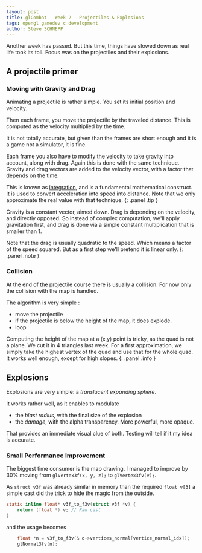 ```yaml
---
layout: post
title: glCombat - Week 2 - Projectiles & Explosions
tags: opengl gamedev c development
author: Steve SCHNEPP
---
```


Another week has passed. But this time, things have slowed down as real life
took its toll. Focus was on the projectiles and their explosions.

## A projectile primer

### Moving with Gravity and Drag

Animating a projectile is rather simple. You set its initial position and velocity.

Then each frame, you move the projectile by the traveled distance. This is
computed as the velocity multiplied by the time.

It is not totally accurate, but given than the frames are short enough and
it is a game not a simulator, it is fine.

Each frame you also have to modify the velocity to take gravity into
account, along with drag. Again this is done with the same technique.
Gravity and drag vectors are added to the velocity vector, with a factor
that depends on the time.

This is known as [integration](https://en.wikipedia.org/wiki/Integral), and
is a fundamental mathematical construct. It is used to convert acceleration
into speed into distance. Note that we only approximate the real value with
that technique.
{: .panel .tip }

Gravity is a constant vector, aimed down. Drag is depending on the velocity,
and directly opposed. So instead of complex computation, we'll apply
gravitation first, and drag is done via a simple constant multiplication
that is smaller than 1.

Note that the drag is usually quadratic to the speed. Which means a factor
of the speed squared. But as a first step we'll pretend it is linear only.
{: .panel .note }

### Collision

At the end of the projectile course there is usually a collision. For now
only the collision with the map is handled.

The algorithm is very simple :
* move the projectile
* if the projectile is below the height of the map, it does explode.
* loop

Computing the height of the map at a (x,y) point is tricky, as the quad is
not a plane. We cut it in 4 triangles last week.  For a first approximation,
we simply take the highest vertex of the quad and use that for the whole
quad. It works well enough, except for high slopes.
{: .panel .info }

## Explosions

Explosions are very simple: a *translucent expanding sphere*.

It works rather well, as it enables to modulate

* the *blast radius*, with the final size of the explosion
* the *damage*, with the alpha transparency. More powerful, more opaque.

That provides an immediate visual clue of both. Testing will tell if it my
idea is accurate.

### Small Performance Improvement

The biggest time consumer is the map drawing. I managed to improve by 30% moving from `glVertex3f(x, y, z);` to `glVertex3fv(v);`.

As `struct v3f` was already similar in memory than the required `float v[3]` a simple cast did the trick to hide the magic from the outside.

```c
static inline float* v3f_to_f3v(struct v3f *v) {
	return (float *) v; // Raw cast
}
```

and the usage becomes

```c
	float *n = v3f_to_f3v(& o->vertices_normal[vertice_normal_idx]);
	glNormal3fv(n);
```
